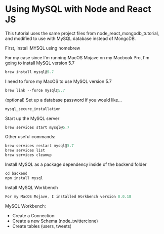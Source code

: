 # Using MySQL with Node and React JS

This tutorial uses the same project files from node_react_mongodb_tutorial, and modified to use with MySQL database instead of MongoDB.

First, install MYSQL using homebrew

For my case since I'm running MacOS Mojave on my Macbook Pro, I'm going to install MySQL version 5.7
```javascript
brew install mysql@5.7
```

I need to force my MacOS to use MySQL version 5.7
```javascript
brew link --force mysql@5.7
```

(optional) Set up a database password if you would like...
```javascript
mysql_secure_installation
```

Start up the MySQL server
```javascript
brew services start mysql@5.7
```

Other useful commands:
```javascript
brew services restart mysql@5.7
brew services list
brew services cleanup
```

Install MySQL as a package dependency inside of the backend folder
```javascript
cd backend
npm install mysql
```

Install MySQL Workbench
```javascript
For my MacOS Mojave, I installed Workbench version 8.0.18
```

MySQL Workbench:
- Create a Connection
- Create a new Schema (node_twitterclone)
- Create tables (users, tweets)
